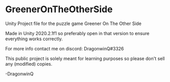 # GreenerOnTheOtherSide
Unity Project file for the puzzle game Greener On The Other Side

Made in Unity 2020.2.1f1 so preferably open in that version to ensure everything works correctly.

For more info contact me on discord: DragonwinQ#3326

This public project is solely meant for learning purposes so please don't sell any (modified) copies.

-DragonwinQ

